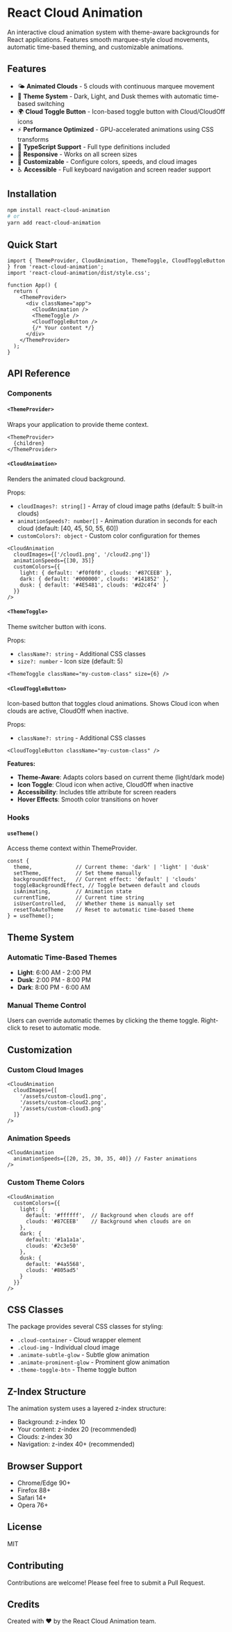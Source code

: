 # React Cloud Animation

An interactive cloud animation system with theme-aware backgrounds for React applications. Features smooth marquee-style cloud movements, automatic time-based theming, and customizable animations.

## Features

- 🌤️ **Animated Clouds** - 5 clouds with continuous marquee movement
- 🎨 **Theme System** - Dark, Light, and Dusk themes with automatic time-based switching
- 🌍 **Cloud Toggle Button** - Icon-based toggle button with Cloud/CloudOff icons
- ⚡ **Performance Optimized** - GPU-accelerated animations using CSS transforms
- 🎯 **TypeScript Support** - Full type definitions included
- 📱 **Responsive** - Works on all screen sizes
- 🎨 **Customizable** - Configure colors, speeds, and cloud images
- ♿ **Accessible** - Full keyboard navigation and screen reader support

## Installation

```bash
npm install react-cloud-animation
# or
yarn add react-cloud-animation
```

## Quick Start

```tsx
import { ThemeProvider, CloudAnimation, ThemeToggle, CloudToggleButton } from 'react-cloud-animation';
import 'react-cloud-animation/dist/style.css';

function App() {
  return (
    <ThemeProvider>
      <div className="app">
        <CloudAnimation />
        <ThemeToggle />
        <CloudToggleButton />
        {/* Your content */}
      </div>
    </ThemeProvider>
  );
}
```

## API Reference

### Components

#### `<ThemeProvider>`
Wraps your application to provide theme context.

```tsx
<ThemeProvider>
  {children}
</ThemeProvider>
```

#### `<CloudAnimation>`
Renders the animated cloud background.

Props:
- `cloudImages?: string[]` - Array of cloud image paths (default: 5 built-in clouds)
- `animationSpeeds?: number[]` - Animation duration in seconds for each cloud (default: [40, 45, 50, 55, 60])
- `customColors?: object` - Custom color configuration for themes

```tsx
<CloudAnimation
  cloudImages={['/cloud1.png', '/cloud2.png']}
  animationSpeeds={[30, 35]}
  customColors={{
    light: { default: '#f0f0f0', clouds: '#87CEEB' },
    dark: { default: '#000000', clouds: '#141852' },
    dusk: { default: '#4E5481', clouds: '#d2c4f4' }
  }}
/>
```

#### `<ThemeToggle>`
Theme switcher button with icons.

Props:
- `className?: string` - Additional CSS classes
- `size?: number` - Icon size (default: 5)

```tsx
<ThemeToggle className="my-custom-class" size={6} />
```

#### `<CloudToggleButton>`
Icon-based button that toggles cloud animations. Shows Cloud icon when clouds are active, CloudOff when inactive.

Props:
- `className?: string` - Additional CSS classes

```tsx
<CloudToggleButton className="my-custom-class" />
```

**Features:**
- **Theme-Aware**: Adapts colors based on current theme (light/dark mode)
- **Icon Toggle**: Cloud icon when active, CloudOff when inactive
- **Accessibility**: Includes title attribute for screen readers
- **Hover Effects**: Smooth color transitions on hover

### Hooks

#### `useTheme()`
Access theme context within ThemeProvider.

```tsx
const {
  theme,              // Current theme: 'dark' | 'light' | 'dusk'
  setTheme,           // Set theme manually
  backgroundEffect,   // Current effect: 'default' | 'clouds'
  toggleBackgroundEffect, // Toggle between default and clouds
  isAnimating,        // Animation state
  currentTime,        // Current time string
  isUserControlled,   // Whether theme is manually set
  resetToAutoTheme    // Reset to automatic time-based theme
} = useTheme();
```

## Theme System

### Automatic Time-Based Themes
- **Light**: 6:00 AM - 2:00 PM
- **Dusk**: 2:00 PM - 8:00 PM
- **Dark**: 8:00 PM - 6:00 AM

### Manual Theme Control
Users can override automatic themes by clicking the theme toggle. Right-click to reset to automatic mode.

## Customization

### Custom Cloud Images
```tsx
<CloudAnimation
  cloudImages={[
    '/assets/custom-cloud1.png',
    '/assets/custom-cloud2.png',
    '/assets/custom-cloud3.png'
  ]}
/>
```

### Animation Speeds
```tsx
<CloudAnimation
  animationSpeeds={[20, 25, 30, 35, 40]} // Faster animations
/>
```

### Custom Theme Colors
```tsx
<CloudAnimation
  customColors={{
    light: {
      default: '#ffffff',  // Background when clouds are off
      clouds: '#87CEEB'    // Background when clouds are on
    },
    dark: {
      default: '#1a1a1a',
      clouds: '#2c3e50'
    },
    dusk: {
      default: '#4a5568',
      clouds: '#805ad5'
    }
  }}
/>
```

## CSS Classes

The package provides several CSS classes for styling:

- `.cloud-container` - Cloud wrapper element
- `.cloud-img` - Individual cloud image
- `.animate-subtle-glow` - Subtle glow animation
- `.animate-prominent-glow` - Prominent glow animation
- `.theme-toggle-btn` - Theme toggle button

## Z-Index Structure

The animation system uses a layered z-index structure:
- Background: z-index 10
- Your content: z-index 20 (recommended)
- Clouds: z-index 30
- Navigation: z-index 40+ (recommended)

## Browser Support

- Chrome/Edge 90+
- Firefox 88+
- Safari 14+
- Opera 76+

## License

MIT

## Contributing

Contributions are welcome! Please feel free to submit a Pull Request.

## Credits

Created with ❤️ by the React Cloud Animation team.
